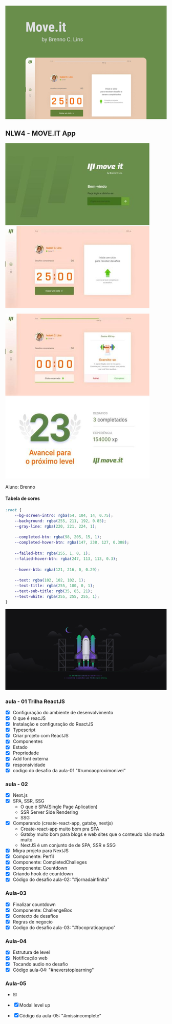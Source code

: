![capa](./Capa.jpg)



## NLW4 - MOVE.IT App


![screen2](./00-screen.jpg) ![screen2](./01-screen.jpg)

![screen2](./02-screen.jpg) ![screen2](./03-screen.jpg)

Aluno: Brenno

#### Tabela de cores

```css
:root {
    --bg-screen-intro: rgba(54, 104, 14, 0.75);
    --background: rgba(255, 211, 192, 0.85);
    --gray-line: rgba(220, 221, 224, 1);

    --completed-btn: rgba(98, 205, 15, 1);
    --completed-hover-btn: rgba(147, 238, 127, 0.308);

    --failed-btn: rgba(255, 1, 0, 1);
    --falied-hover-btn: rgba(247, 113, 113, 0.3);
    
    --hover-btb: rgba(121, 216, 0, 0.29);
    
    --text: rgba(102, 102, 102, 1);
    --text-title: rgba(255, 100, 0, 1);
    --text-sub-title: rgb(35, 85, 21);
    --text-white: rgba(255, 255, 255, 1);
}

```

![nlw4 screen](./bg-nlw4.png)

### aula - 01 Trilha ReactJS
- [x] Configuração do ambiente de desenvolvimento
- [x] O que é reacJS
- [x] Instalação e configuração do ReactJS
- [x] Typescript
- [x] Criar projeto com ReactJS
- [x] Componentes
- [x] Estado
- [x] Propriedade
- [x] Add font externa
- [x] responsividade
- [x] codigo do desafio da aula-01 "#rumoaoproximonivel"

### aula - 02
- [x] Next.js
- [x] SPA, SSR, SSG
    - O que é SPA(Single Page Aplication)
    - SSR Server Side Rendering
    - SSG 
- [x] Comparando (create-react-app, gatsby, nextjs)
    - Create-react-app muito bom pra SPA
    - Gatsby muito bom para blogs e web sites que o conteudo não muda muito
    - NextJS é um conjunto de de SPA, SSR e SSG
- [x] Migra projeto para NextJS
- [x] Componente: Perfil
- [x] Componente: CompletedChalleges
- [x] Componente: Countdown
- [x] Criando hook de countdown
- [x] Código do desafio aula-02: "#jornadainfinita"

### Aula-03

- [x] Finalizar countdown
- [x] Componente: ChallengeBox
- [x] Contexto de desafios
- [x] Regras de negocio
- [x] Codigo do desafio aula-03: "#focopraticagrupo"

### Aula-04

- [x] Estrutura de level
- [x] Notificação web
- [x] Tocando audio no desafio
- [x] Código aula-04: "#neverstoplearning"

### Aula-05

-[x]
-[x] Modal level up
-[x] Código da aula-05: "#missincomplete"

